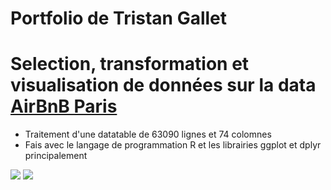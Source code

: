 # Portfolio de Tristan Gallet

# Selection, transformation et visualisation de données sur la data [AirBnB Paris](http://insideairbnb.com/)

* Traitement d'une datatable de 63090 lignes et 74 colomnes  
* Fais avec le langage de programmation R et les librairies ggplot et dplyr principalement

![](https://github.com/Tristan-Gallet/Tristan_Gallet/blob/main/plot1.png?raw=true)
 ![](https://github.com/Tristan-Gallet/Tristan_Gallet/blob/main/plot2.png?raw=true)
